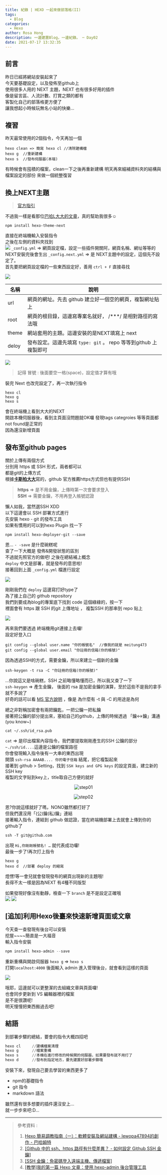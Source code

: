 ```yaml
---
title: 紀錄 | HEXO 一起來做部落格(II)
tags:
  - Blog
categories:
  - Hexo
author: Rosa Hong
description: 一邊建置Blog，一邊紀錄。 ─ Day02
date: 2021-07-17 13:32:35
---
```



## 前言 ##

昨日已經將網站安裝起來了  
今天要基礎設定，以及發佈至github上  
使用很多人用的 NEXT 主題，NEXT 也有很多好用的插件  
像是留言區、人流計數、打賞之類的都有  
客製化自己的部落格更方便了  
讓我想起小時候玩無名小站的快樂...  

## 複習 ##

昨天最常使用的2個指令，今天再加一個  

```
hexo clean => 簡寫 hexo cl //清除建構檔  
hexo g  //重新建構  
hexo s  //發布伺服器(本端)  
```

有時候會有囤積的檔案，clean一下之後再重新建構
明天再來細補資料夾的結構與檔案設定的部份
來做一個統整復習

## 換上NEXT主題 ##  
  
> [官方指引](https://github.com/theme-next/hexo-theme-next)  

不過我一樣是看那位[巴哈L大大的文章](https://home.gamer.com.tw/artwork.php?sn=5138471)，真的幫助我很多☺️  
  

```
npm install hexo-theme-next  
```

直接在終端機輸入安裝指令  
之後在左側的資料夾找到  
![](https://chi01pap001files.storage.live.com/y4mZoV2zYTezJ7XnQzQftdPHv7G283xYtZn29Jm7MZ5BcCvcgEz5ET80-IILT_wrv5cE-TDME573cM8j3IQndYptgcFKJboIPsDViORzMo-554RRyfmKuwmWNFLSCifx1yqRbRS_1vGsOCjc52mDfyHSBXfKC2qOJOSP-_382CTz8EjWdyen19M2UAwGLqGcNis?width=290&height=602&cropmode=none)
`_config.yml`  ⇒ 網頁設定檔，設定一些插件開關阿，網頁名稱、網址等等的  
NEXT安裝完後會生出 `_config.next.yml` ⇒ 是 NEXT主題中的設定，這個先不設定了。  
首先要把網頁設定檔的一些東西設定好，善用 `ctrl + F` 直接尋找  

![](https://chi01pap001files.storage.live.com/y4mg5VYrXhn9SKuFB7O410M0VrdE80dSyg12iiXxEjvdvFV36VXtMsNIyS90lEwOEjoEwGU8AvLctdsyh42QKc7m_VT5DBKUkjUwZAVZzXPWkqjbUjvOIrtXtZmk8w-NQb--hMM-_jkdmrzXBFZ8f8xG2ofs35BdVqZQ36OjvduhjK3UXSuWqfopS2MDFKov9NB?width=660&height=418&cropmode=none)  

| 名稱  | 說明                                                             |
| ----- | ---------------------------------------------------------------- |
| url   | 網頁的網址。先去 github 建立好一個空的網頁，複製網址貼上         |
| root  | 網頁的根目錄，這邊寫專案名就好， /***/ 是相對路徑的寫法哦        |
| theme | 網站套用的主題。這邊安裝的是NEXT填寫上 next                      |
| deloy | 發布設定。這邊先填寫 `type: git` 。 repo 等等到github 上複製即可 |

![](https://chi01pap001files.storage.live.com/y4m31ODFxu3XGBixiLchDX0zi4lqY1toUWP2_3Bvbe2iqrsvUY5k035-7vUuTxYOsecl-msD3YU6BjrtEXYrR4vfzVsO0GR7w5HPZuS816bAUuUJ3b8LOyZro_eBsQX7EzvEvwyCle5dAdlWgxV2Ynrlk2WOPIyQan6qaNM5hF8XhMsowebpXBVIsiPg6QkwICt?width=256&height=68&cropmode=none)  

> 記得 冒號 : 後面要空一格(space)，設定值才算有哦  

裝完 Next 也改完設定了，再一次執行指令   

```
hexo cl
hexo g
hexo s
```


會在終端機上看到大大的NEXT  
開啟本機伺服器後，看到主頁面沒問題就OK囉
發現tags categroies 等等頁面都not found是正常的  
因為還沒新增頁面  

## 發布至github pages ##

關於上傳有兩個方式  
分別用 https 或 SSH 形式，兩者都可以  
都是git的上傳方式  
根據[**卡斯柏大大**](https://wcc723.github.io/git/2018/02/12/github-ssh-https/)寫的，github 官方推薦https方式但也有提供SSH  

> **https** ⇒ 是不用金鑰，上傳時第一次會要求登入  
**SSH** ⇒ 需要金鑰，不用再登入帳號認證  

懶人如我，當然選SSH XDD  
以下這邊會以 SSH 部署方式進行  
先安裝 hexo - git 的發布工具   
如果有慣用的可以到hexo Plugin 找一下  
```
npm install hexo-deployer-git --save
```


恩...   `- -save`  是什麼碗糕呢  
查了一下大概是 發佈&開發狀態的區別  
不過就先照官方的做吧! 之後在總結補上概念  
`deploy` 中文是部署，就是發布的意思啦!  
接著回到上面 `_config.yml` 檔進行設定  

![](https://chi01pap001files.storage.live.com/y4mAgiLoI6WV74o0adjBGFlRZU-8LOLmfwTqA6WE10zJOcOQWQcjFuUUTtl_jsAoAXrQUu08ZmDPU8g7l7hgaAT1DOVYYDjxiWeS2hftDZXLinaOqNrU4zsLPPdPZn3nBsD5Crg07WHCYbskme0mhi0CQD_sWE-ZjVSFhPULnsB8ZurJzRRoMCsXMHt_GFO52eL?width=256&height=68&cropmode=none)  

剛剛我們在 `deploy` 這邊寫打好type了  
為了接上自己的 github repository  
我們到要成為blog的專案底下找到 code 這個綠綠的，按一下  
裡面會有 https 跟 SSH 的git 上傳地址 ， 複製SSH 的那串到 repo 貼上  

![](https://chi01pap001files.storage.live.com/y4mtrlRgLYfAcRsAhseYDa7VThDuZI0wLDMnhFqvZ7xSbTkFjpstkcIn1SQWWs-ZgIQXy9_w2VNi0KMgNLoJdt9Uvcsq2JAyt-klGyB5qA_HHhyUCu1RJqsELKcVABJd1Rh-QcOSMEcfBXzOdw1pN1zkgWoeBD68rwLUwpTZoiXDjH5eFa_V-Rx4InL5hdAIyA2?width=660&height=487&cropmode=none)  

再來我們要透過 終端機用git連接上去囉!  
設定好登入口  

```
git config --global user.name "你的帳號名"  //像我的就是 meitung473  
git config --global user.email "你註冊的信箱(你的帳號)"
```

因為透過SSH的方式，需要金鑰，所以來建立一個新的金鑰  
```
ssh-keygen -t rsa -C "你註冊的信箱(你的帳號)"
```

...你說這又是啥碗糕，SSH 之前略懂略懂而已，所以我又查了一下  
`ssh-keygen` ⇒ 產生金鑰， 後面的 rsa 是加密金鑰的演算，至於這些不是我的拿手就不多說了  
好奇的話可以看 [MS 官方說明](https://docs.microsoft.com/zh-tw/azure/virtual-machines/linux/create-ssh-keys-detailed) ，像是 為什麼有 -t 與 -C 的用途是為何  

總之非對稱加密會有兩把鑰匙，一把公鑰一把私鑰  
接著把公鑰的部分提出來，塞給自己的github，上傳的時候透過  「鑰<->鑰」溝通(you know~)  

```
cat ~/.ssh/id_rsa.pub
``` 

`cat` ⇒ 是印出檔案內容指令，我們要提取剛剛產生的SSH 公鑰的部分  
`~./ssh/id....`這邊是公鑰的檔案路徑  
你會發現輸入指令後有一大串的東西出現  
開頭 `ssh-rsa AAAAB.... 你的電子信箱` 結尾，把它複製起來  
接著到 github > Setting，找到 `SSH keys and GPG keys` 的設定頁面，建立新的SSH key  
複製的文字貼到key上，title取自己方便的就好
<center> 

![step01](https://chi01pap001files.storage.live.com/y4mtrlRgLYfAcRsAhseYDa7VThDuZI0wLDMnhFqvZ7xSbTkFjpstkcIn1SQWWs-ZgIQXy9_w2VNi0KMgNLoJdt9Uvcsq2JAyt-klGyB5qA_HHhyUCu1RJqsELKcVABJd1Rh-QcOSMEcfBXzOdw1pN1zkgWoeBD68rwLUwpTZoiXDjH5eFa_V-Rx4InL5hdAIyA2?width=256&height=189&cropmode=none)

![step02](https://chi01pap001files.storage.live.com/y4m8_6cDZHW1v4JSUJsrUu1p9bMSzDmISLkPucVi6NDP88dCk5LwTSNVligcXEMl81_wAl0zvVnA_WXHJdKvEIccFUNyticly15iG3l2HSc4Wob7_MFbIQaPdxt1KrDyLUosjUouzN0940St1O3nLFi2qH_LUIFad_H5L0VmBpQQJZegkAIR9m0Z8NpnoCC4dbg?width=256&height=140&cropmode=none)  
</center>

恩?你說這樣就好了嗎，NONO雖然都打好了  
但我們還沒用「(公)鑰(私)鑰」連結    
接著輸入指令，連結到 github 做認證，當在終端機部署上去就會上傳到你的github了  


```
ssh -T git@github.com
``` 


出現 `Hi,你剛剛帳號名! …` 就代表成功囉!  
最後一步了!再次打上指令  

```
hexo g  
hexo d  //部署 deploy 的縮寫
```

燈愣!等一會兒就會發現發布的網頁出現新的主題哦!   
長得不太一樣是因為NEXT 有4種不同版型  

如果發現好像沒有動靜，檢查一下 `branch` 是不是設定正確哦    
![](https://chi01pap001files.storage.live.com/y4mUwaX8yxoT5torp_6oiPYLOI5bjcEE0IJ89NRpRpuhwB6uUaD7dWVgENZka-pJtH4jWV_QrTpJhDe5styDA24xN6fvf0_nWbzeWRzgFWsz9U--NP80ITmFjg4HyStxEjbMOPPco1sLRZPDNmy9Z4TLRgNYcRlBSgGYnzNgDACmLTzLz2Kq859eMQbkhbKT1mq?width=256&height=76&cropmode=none)
![](https://chi01pap001files.storage.live.com/y4mK9VlB_cWLjYZ-RMixf0tnkWDOEsySIboe-UtyXoGkSN38L2iUgW4cfm4ru33sO850_G6xbqnE1fQ1VmFeIuJWc4NZKcOWcI0x6NW6by4-rCVi8btKN5Hqt54R23dSlNk5hhOVUEIsc6nYJF2ihz-1AMnxct_WzyxqXEAopufB_acOFW8a5OIrzMyH9MmjSKO?width=256&height=120&cropmode=none)

## \[追加\]利用Hexo後臺來快速新增頁面或文章

今天查一查發現有後台可以安裝  
挖屋~~~~簡直是一大福音  
輸入指令安裝  

```powershell
npm install hexo-admin --save  
```

重新重構與開啟伺服器 `hexo g` ⇒ `hexo s`  
打開`localhost:4000` 後面輸入 admin 進入管理後台，就會看到這樣的頁面  

![](https://chi01pap001files.storage.live.com/y4m6t5lwQPLeYwvheAsHrOEHdnJDvfl0c0F_h5yuFzqA519FHGGLzP7wzctJ4tWl-gKQVjsmRL_fTPQZfF-lkmpGSk1ElGcFRl91NAVboiaUtF8aJ_5SBTB7FcXnFt0aLhgJsASoM9qihet4CBavi-X-4oSRL7ygPu1IBOAk1-G-b0e78pNOTA5C_avI3hXqGtM?width=660&height=406&cropmode=none)

哦耶，這邊就可以更整潔的去組織文章與頁面囉!  
也會同步更新到 VS 編輯器裡的檔案  
是不是很讚呢!  
明天慢慢把東西搬過去吧!  

## 結語 ##  

到部署步驟的總結，要會的指令大概四招吧  

```powershell
hexo cl     //建構檔案清理
hexo g      //檔案重構
hexo s      //本機在進行修改的時候開的伺服器，如果要發布就不用打了
hexo d      //發布到指定地方，要先建置好部署步驟哦
```  

安裝下來，發現自己要去學習的東西更多了  
- npm的基礎指令  
- git 指令   
- markdown 語法   

雖然還有很多想要的插件還沒安上...  
就一步步來吧:D... 

---

> 參考資料 :  
>1. [Hexo 簡易調教指南（一）：軟體安裝及網站建構 - lewopa47894的創作 - 巴哈姆特](https://home.gamer.com.tw/artwork.php?sn=5138471)  
>2. [[Github 中的 ssh、https 路徑有什麼差異？ - 如何設定 Github SSH 金鑰]](https://wcc723.github.io/git/2018/02/12/github-ssh-https/)  
>3. [[SSH 金鑰：免密碼登入遠端主機、傳遞檔案]](https://ithelp.ithome.com.tw/articles/10227181)  
>4. [\[教學\]我的第一篇 Hexo 文章：使用 hexo-admin 後台管理工具](https://ed521.github.io/2019/08/hexo-admin/)